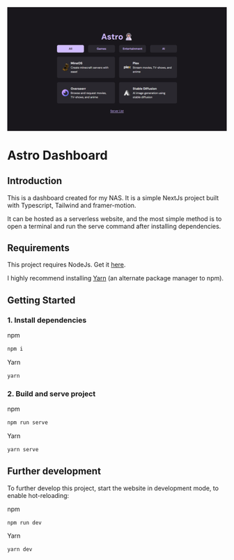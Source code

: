 <img src="assets/preview.png" align="center" alt="Preview of website" />

# Astro Dashboard

## Introduction

This is a dashboard created for my NAS. It is a simple NextJs project built with Typescript, Tailwind and framer-motion.

It can be hosted as a serverless website, and the most simple method is to open a terminal and run the serve command after installing dependencies.

## Requirements

This project requires NodeJs. Get it [here](https://nodejs.org/en/download/).

I highly recommend installing [Yarn](https://yarnpkg.com/getting-started/install) (an alternate package manager to npm).

## Getting Started

### 1. Install dependencies

npm

```bash
npm i
```

Yarn

```bash
yarn
```

### 2. Build and serve project

npm

```bash
npm run serve
```

Yarn

```bash
yarn serve
```

## Further development

To further develop this project, start the website in development mode, to enable hot-reloading:

npm

```bash
npm run dev
```

Yarn

```bash
yarn dev
```
